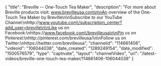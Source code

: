 {
    "title": "Breville -- One-Touch Tea Maker",
    "description": "For more about Breville products visit: www.brevilleusa.com\n\nAn overview of the One-Touch Tea Maker by Breville\n\nSubscribe to our YouTube Channel:\nhttp:\/\/www.youtube.com\/subscription_center?add_user=breville\n\nLike us on Facebook:\nhttps:\/\/www.facebook.com\/brevilleusa\n\nPin us on Pinterest:\nhttp:\/\/pinterest.com\/brevilleusa\/\n\nFollow us on Twitter:\nhttps:\/\/twitter.com\/brevilleusa",
    "channelid": "114661406",
    "videoid": "106044038",
    "date_created": "1289249154",
    "date_modified": "1500576579",
    "type": "captivate",
    "layout": "channelVideo",
    "url": "\/latest-videos\/breville-one-touch-tea-maker\/114661406-106044038"
}